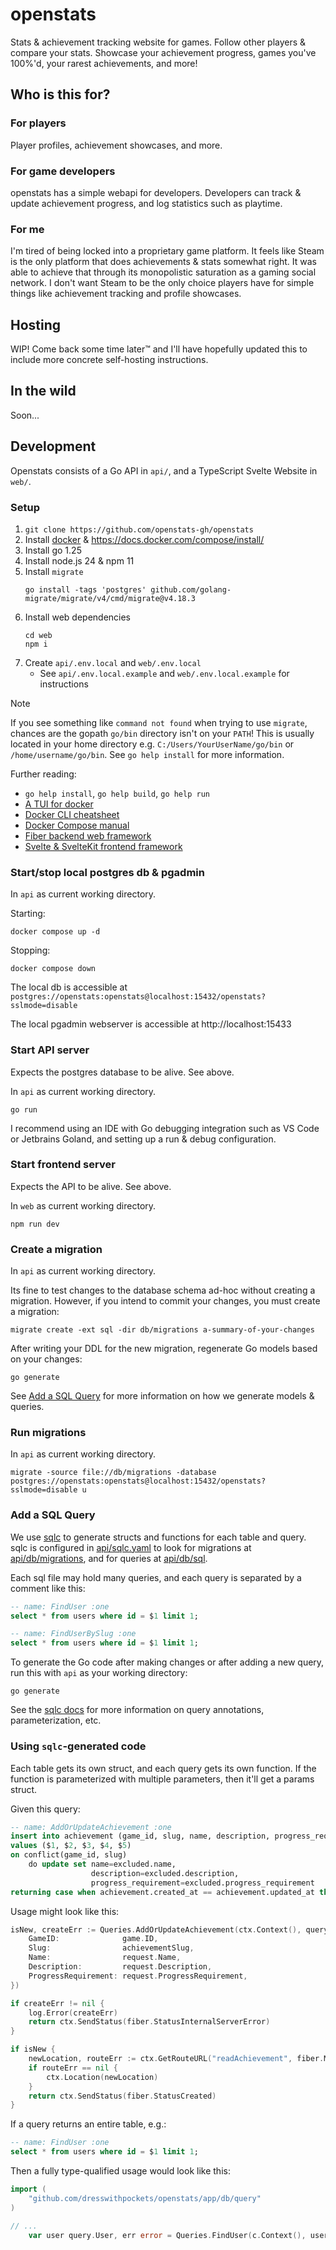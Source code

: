 # openstats

Stats & achievement tracking website for games. Follow other players & compare your stats. Showcase your achievement 
progress, games you've 100%'d, your rarest achievements, and more!

## Who is this for?

### For players

Player profiles, achievement showcases, and more.

### For game developers

openstats has a simple webapi for developers. Developers can track & update achievement progress, and log statistics 
such as playtime.

### For me

I'm tired of being locked into a proprietary game platform. It feels like Steam is the only platform that does 
achievements & stats somewhat right. It was able to achieve that through its monopolistic saturation as a gaming social 
network. I don't want Steam to be the only choice players have for simple things like achievement tracking and profile 
showcases.

## Hosting

WIP! Come back some time later™ and I'll have hopefully updated this to include more concrete self-hosting 
instructions.

## In the wild

Soon...

## Development

Openstats consists of a Go API in `api/`, and a TypeScript Svelte Website in `web/`.

### Setup

1. `git clone https://github.com/openstats-gh/openstats`
2. Install [docker](https://docs.docker.com/engine/install/) & https://docs.docker.com/compose/install/
3. Install go 1.25
4. Install node.js 24 & npm 11
5. Install `migrate`
    ```shell
    go install -tags 'postgres' github.com/golang-migrate/migrate/v4/cmd/migrate@v4.18.3
    ```
6. Install web dependencies
    ```shell
    cd web
    npm i
    ```
7. Create `api/.env.local` and `web/.env.local`
   - See `api/.env.local.example` and `web/.env.local.example` for instructions
    
> [!NOTE]
> If you see something like `command not found` when trying to use `migrate`, chances are the gopath `go/bin` directory
> isn't on your `PATH`! This is usually located in your home directory e.g. `C:/Users/YourUserName/go/bin` or 
> `/home/username/go/bin`. See `go help install` for more information.

Further reading:

- `go help install`, `go help build`, `go help run`
- [A TUI for docker](https://github.com/jesseduffield/lazydocker)
- [Docker CLI cheatsheet](https://docs.docker.com/get-started/docker_cheatsheet.pdf)
- [Docker Compose manual](https://docs.docker.com/compose/)
- [Fiber backend web framework](https://gofiber.io)
- [Svelte & SvelteKit frontend framework](https://svelte.dev/)

### Start/stop local postgres db & pgadmin

In `api` as current working directory.

Starting:

```shell
docker compose up -d
```

Stopping:

```shell
docker compose down
```

The local db is accessible at `postgres://openstats:openstats@localhost:15432/openstats?sslmode=disable`

The local pgadmin webserver is accessible at http://localhost:15433

### Start API server

Expects the postgres database to be alive. See above.

In `api` as current working directory.

```shell
go run
```

I recommend using an IDE with Go debugging integration such as VS Code or Jetbrains Goland, and setting up
a run & debug configuration.

### Start frontend server

Expects the API to be alive. See above.

In `web` as current working directory.

```shell
npm run dev
```

### Create a migration

In `api` as current working directory.

Its fine to test changes to the database schema ad-hoc without creating a migration. However, if you intend to commit
your changes, you must create a migration:

```shell
migrate create -ext sql -dir db/migrations a-summary-of-your-changes
```

After writing your DDL for the new migration, regenerate Go models based on your changes:

```shell
go generate
```

See [Add a SQL Query](#add-a-sql-query) for more information on how we generate models & queries.

### Run migrations 

In `api` as current working directory.

```shell
migrate -source file://db/migrations -database postgres://openstats:openstats@localhost:15432/openstats?sslmode=disable u
```

### Add a SQL Query

We use [sqlc](https://sqlc.dev) to generate structs and functions for each table and query. sqlc is configured in [api/sqlc.yaml](./api/sqlc.yaml) to look for migrations at [api/db/migrations](./api/db/migrations/), and for queries at [api/db/sql](./api/db/sql).

Each sql file may hold many queries, and each query is separated by a comment like this:

```sql
-- name: FindUser :one
select * from users where id = $1 limit 1;

-- name: FindUserBySlug :one
select * from users where id = $1 limit 1;
```

To generate the Go code after making changes or after adding a new query, run this with `api` as your working directory:

```shell
go generate
```

See the [sqlc docs](https://docs.sqlc.dev/en/v1.29.0/) for more information on query annotations, parameterization, etc.

### Using `sqlc`-generated code

Each table gets its own struct, and each query gets its own function. If the function is parameterized with multiple parameters, then it'll get a params struct.

Given this query:

```sql
-- name: AddOrUpdateAchievement :one
insert into achievement (game_id, slug, name, description, progress_requirement)
values ($1, $2, $3, $4, $5)
on conflict(game_id, slug)
    do update set name=excluded.name,
                  description=excluded.description,
                  progress_requirement=excluded.progress_requirement
returning case when achievement.created_at == achievement.updated_at then true else false end as is_new;
```

Usage might look like this:

```go
isNew, createErr := Queries.AddOrUpdateAchievement(ctx.Context(), query.AddOrUpdateAchievementParams{
    GameID:              game.ID,
    Slug:                achievementSlug,
    Name:                request.Name,
    Description:         request.Description,
    ProgressRequirement: request.ProgressRequirement,
})

if createErr != nil {
    log.Error(createErr)
    return ctx.SendStatus(fiber.StatusInternalServerError)
}

if isNew {
    newLocation, routeErr := ctx.GetRouteURL("readAchievement", fiber.Map{"devSlug": devSlug, "gameSlug": gameSlug, "achievementSlug": achievementSlug})
    if routeErr == nil {
        ctx.Location(newLocation)
    }
    return ctx.SendStatus(fiber.StatusCreated)
}
```

If a query returns an entire table, e.g.:

```sql
-- name: FindUser :one
select * from users where id = $1 limit 1;
```

Then a fully type-qualified usage would look like this:

```go
import (
	"github.com/dresswithpockets/openstats/app/db/query"
)

// ...
    var user query.User, err error = Queries.FindUser(c.Context(), userId)
```

